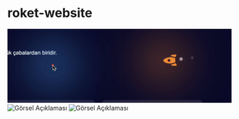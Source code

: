 # roket-website
![Görsel Açıklaması](https://raw.githubusercontent.com/eminkrky/roket-website/refs/heads/main/screenshot1.png)
![Görsel Açıklaması]([https://raw.githubusercontent.com/kullanıcı_adı/repo_adı/branch_adı/images/gorsel.png](https://raw.githubusercontent.com/eminkrky/roket-website/refs/heads/main/screenshot2.png))
![Görsel Açıklaması]([https://raw.githubusercontent.com/kullanıcı_adı/repo_adı/branch_adı/images/gorsel.png](https://raw.githubusercontent.com/eminkrky/roket-website/refs/heads/main/screenshot3.png))
